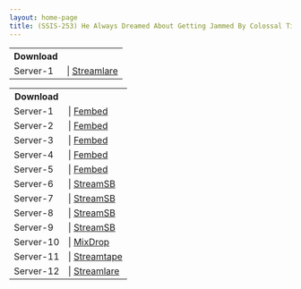 ```yaml
---
layout: home-page
title: (SSIS-253) He Always Dreamed About Getting Jammed By Colossal Tits Like These… The Man Could Not Resist A Titty Fuck Like This – Konan Koyoi
---
```


<table><tbody>
<tr>
<th>Download</th>
</tr>
<tr>
<td>Server-1</td>
<td>| <a href="https://slwatch.co/v/mOEbPDaY97qD3M1k" target="_blank">Streamlare</a></td>
</tr>
</tbody></table>

<table><tbody>
<tr>
<th>Download</th>
</tr>
<tr>
<td>Server-1</td>
<td>| <a href="https://www.watchjavnow.xyz/f/znj3gujxnrl67r7" target="_blank">Fembed</a></td>
</tr>
<tr>
<td>Server-2</td>
<td>| <a href="https://smartshare.tv/f/npknra20q2n7n-q" target="_blank">Fembed</a></td>
</tr>
<tr>
<td>Server-3</td>
<td>| <a href="https://cloudrls.com/f/pl3grcmpxk4lkm3" target="_blank">Fembed</a></td>
</tr>
<tr>
<td>Server-4</td>
<td>| <a href="https://javhdfree.icu/f/ew1y6h-2k1k6jgk" target="_blank">Fembed</a></td>
</tr>
<tr>
<td>Server-5</td>
<td>| <a href="https://vanfem.com/f/y1w-6segq-046-7" target="_blank">Fembed</a></td>
</tr>
<tr>
<td>Server-6</td>
<td>| <a href="https://embedsb.com/d/qcg8yxcqzcig.html" target="_blank">StreamSB</a></td>
</tr>
<tr>
<td>Server-7</td>
<td>| <a href="https://javside.com/d/ckj80xp5gdgh.html" target="_blank">StreamSB</a></td>
</tr>
<tr>
<td>Server-8</td>
<td>| <a href="https://acgwa.com/d/6h2qyu567chn" target="_blank">StreamSB</a></td>
</tr>
<tr>
<td>Server-9</td>
<td>| <a href="https://tubesb.com/d/2i9a9zy7xdab.html?asgtbndr=1" target="_blank">StreamSB</a></td>
</tr>
<tr>
<td>Server-10</td>
<td>| <a href="https://mixdrop.sx/f/6qgzlnjpul3844" target="_blank">MixDrop</a></td>
</tr>
<tr>
<td>Server-11</td>
<td>| <a href="https://streamtape.com/v/reZWmVj3VJtbrdL" target="_blank">Streamtape</a></td>
</tr>
<tr>
<td>Server-12</td>
<td>| <a href="https://slwatch.co/v/XAQ9qzxYv1Al4mME" target="_blank">Streamlare</a></td>
</tr>
</tbody></table>
